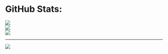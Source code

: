 # GitHub Stats:
![](https://github-readme-stats.vercel.app/api?username=rupam-seal&theme=dark&hide_border=false&include_all_commits=false&count_private=true)<br/>
![](https://github-readme-streak-stats.herokuapp.com/?user=rupam-seal&theme=dark&hide_border=false)<br/>
![](https://github-readme-stats.vercel.app/api/top-langs/?username=rupam-seal&theme=dark&hide_border=false&include_all_commits=false&count_private=true&layout=compact)

---
[![](https://visitcount.itsvg.in/api?id=rupam-seal&icon=8&color=0)](https://visitcount.itsvg.in)

<!-- Proudly created with GPRM ( https://gprm.itsvg.in ) -->
